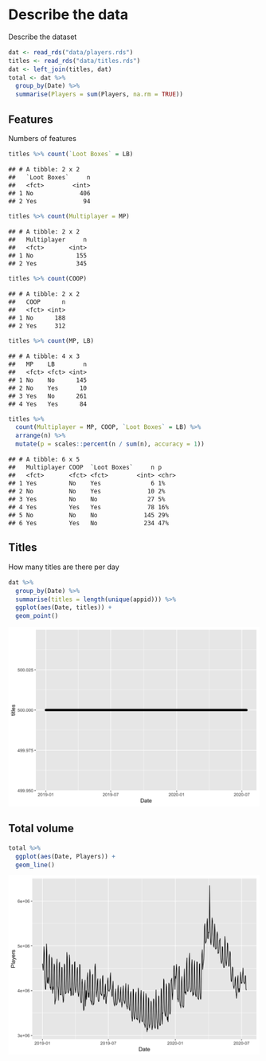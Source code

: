 # Describe the data



Describe the dataset


```r
dat <- read_rds("data/players.rds")
titles <- read_rds("data/titles.rds")
dat <- left_join(titles, dat)
total <- dat %>% 
  group_by(Date) %>% 
  summarise(Players = sum(Players, na.rm = TRUE))
```

## Features

Numbers of features


```r
titles %>% count(`Loot Boxes` = LB)
```

```
## # A tibble: 2 x 2
##   `Loot Boxes`     n
##   <fct>        <int>
## 1 No             406
## 2 Yes             94
```

```r
titles %>% count(Multiplayer = MP)
```

```
## # A tibble: 2 x 2
##   Multiplayer     n
##   <fct>       <int>
## 1 No            155
## 2 Yes           345
```

```r
titles %>% count(COOP)
```

```
## # A tibble: 2 x 2
##   COOP      n
##   <fct> <int>
## 1 No      188
## 2 Yes     312
```

```r
titles %>% count(MP, LB)
```

```
## # A tibble: 4 x 3
##   MP    LB        n
##   <fct> <fct> <int>
## 1 No    No      145
## 2 No    Yes      10
## 3 Yes   No      261
## 4 Yes   Yes      84
```

```r
titles %>% 
  count(Multiplayer = MP, COOP, `Loot Boxes` = LB) %>% 
  arrange(n) %>% 
  mutate(p = scales::percent(n / sum(n), accuracy = 1))
```

```
## # A tibble: 6 x 5
##   Multiplayer COOP  `Loot Boxes`     n p    
##   <fct>       <fct> <fct>        <int> <chr>
## 1 Yes         No    Yes              6 1%   
## 2 No          No    Yes             10 2%   
## 3 Yes         No    No              27 5%   
## 4 Yes         Yes   Yes             78 16%  
## 5 No          No    No             145 29%  
## 6 Yes         Yes   No             234 47%
```

## Titles

How many titles are there per day


```r
dat %>% 
  group_by(Date) %>% 
  summarise(titles = length(unique(appid))) %>% 
  ggplot(aes(Date, titles)) +
  geom_point()
```

<img src="02-Describe_files/figure-html/unnamed-chunk-3-1.png" width="672" />

## Total volume


```r
total %>% 
  ggplot(aes(Date, Players)) +
  geom_line()
```

<img src="02-Describe_files/figure-html/unnamed-chunk-4-1.png" width="672" />

